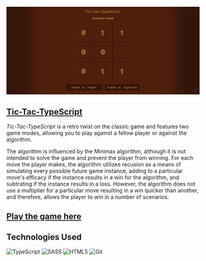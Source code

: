 ![Tic-Tac-TypeScript](./assets/screenshot.png)

## [Tic-Tac-TypeScript](https://t-t-typescript.netlify.app/)

*Tic-Tac-TypeScript* is a retro twist on the classic game and features two game modes, allowing you to play against a fellow player or against the algorithm.

The algorithm is influenced by the Minimax algorithm, although it is not intended to solve the game and prevent the player from winning. For each move the player makes, the algorithm utilizes recusion as a means of simulating every possible future game instance, adding to a particular move's efficacy if the instance results in a win for the algorithm, and subtrating if the instance results in a loss. However, the algorithm does not use a multiplier for a particular move resulting in a win quicker than another, and therefore, allows the player to win in a number of scenarios.

## [Play the game here](https://t-t-typescript.netlify.app/)

## Technologies Used

![TypeScript](https://img.shields.io/badge/typescript-%23007ACC.svg?style=for-the-badge&logo=typescript&logoColor=white)
![SASS](https://img.shields.io/badge/SASS-hotpink.svg?style=for-the-badge&logo=SASS&logoColor=white)
![HTML5](https://img.shields.io/badge/html5-%23E34F26.svg?style=for-the-badge&logo=html5&logoColor=white)
![Git](https://img.shields.io/badge/git-%23F05033.svg?style=for-the-badge&logo=git&logoColor=white)